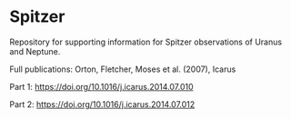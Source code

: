 # Spitzer

Repository for supporting information for Spitzer observations of Uranus and Neptune.

Full publications:  Orton, Fletcher, Moses et al. (2007), Icarus 

Part 1:  https://doi.org/10.1016/j.icarus.2014.07.010

Part 2:  https://doi.org/10.1016/j.icarus.2014.07.012
